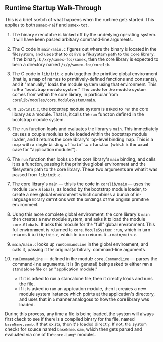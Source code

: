 Runtime Startup Walk-Through
----------------------------

This is a brief sketch of what happens when the runtime gets started. This
applies to both `samex-naif` and `samex-tot`.

1.  The binary executable is kicked off by the underlying operating system.
    It will have been passed arbitrary command-line arguments.

2.  The C code in `main/main.c` figures out where the binary is located
    in the filesystem, and uses that to derive a filesystem path to the
    core library. If the binary is `/x/y/samex-foo/samex`, then the core
    library is expected to be in a directory named `/x/y/samex-foo/corelib`.

3.  The C code in `lib/init.c` puts together the primitive global environment
    (that is, a map of names to primitively-defined functions and constants),
    and it "manually" loads the module system using that environment. This is
    the "bootstrap module system." The code for the module system comes from
    within the core library, in particular from
    `corelib/modules/core.ModuleSystem/main`.

4.  In `lib/init.c`, the bootstrap module system is asked to `run` the core
    library as a module. That is, it calls the `run` function defined in
    the bootstrap module system.

5.  The `run` function loads and evaluates the library's `main`. This
    immediately causes a couple modules to be loaded within the bootstrap
    module loader, and it returns the core library's top-level binding map.
    This is a map with a single binding of `"main"` to a function (which is
    the usual case for "application modules").

6.  The `run` function then looks up the core library's `main` binding,
    and calls it as a function, passing it the primitive global environment
    and the filesystem path to the core library. These two arguments are
    what it was passed from `lib/init.c`.

7.  The core library's `main` &mdash; this is the code in `corelib/main`
    &mdash; uses the module `core.Globals`, as loaded by the bootstrap module
    loader, to create a new global environment which combines a bunch of
    in-language library defintions with the bindings of the original primitive
    environment.

8.  Using this more complete global environment, the core library's `main`
    then creates a new module system, and asks it to load the module
    `core.Globals`. It asks this module for the "full" global environment.
    This full environment is returned to `core.ModuleSystem::run`, which in
    turn returns it to `lib/init.c`, which in turn returns it to `main/main.c`.

9.  `main/main.c` looks up `runCommandLine` in the global environment, and
    calls it, passing it the original (arbitrary) command-line arguments.

10. `runCommandLine` &mdash; defined in the module `core.CommandLine` &mdash;
    parses the command-line arguments. It is (in general) being asked to
    either run a standalone file or an "application module."

    * If it is asked to run a standalone file, then it directly loads and
      runs the file.
    * If it is asked to run an application module, then it creates a new
      module system instance which points at the application's directory,
      and uses that in a manner analogous to how the core library was loaded.

During this process, any time a file is being loaded, the system will
always first check to see if there is a compiled binary for the file,
named `baseName.samb`. If that exists, then it's loaded directly. If not,
the system checks for source named `baseName.sam`, which then gets parsed
and evaluated via one of the `core.Lang*` modules.
